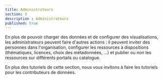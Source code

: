 ```yaml
---
title: Administrateurs
section: 3
description : Administrateurs
published: true
---
```


En plus de pouvoir charger des données et de configurer des visualisations, les administrateurs peuvent faire d'autres actions : il peuvent inviter des personnes dans l'organisation, configurer les ressources à dispositions (thématiques, licences, choix des métadonnées, ...) et publier ou non les ressources sur différents portails ou catalogue.

En plus des tutoriels de cette section, nous vous invitons à faire les tutoriels pour les contributeurs de données.